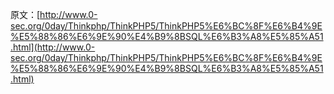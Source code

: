 原文：[http://www.0-sec.org/0day/Thinkphp/ThinkPHP5/ThinkPHP5%E6%BC%8F%E6%B4%9E%E5%88%86%E6%9E%90%E4%B9%8BSQL%E6%B3%A8%E5%85%A51.html](http://www.0-sec.org/0day/Thinkphp/ThinkPHP5/ThinkPHP5%E6%BC%8F%E6%B4%9E%E5%88%86%E6%9E%90%E4%B9%8BSQL%E6%B3%A8%E5%85%A51.html)